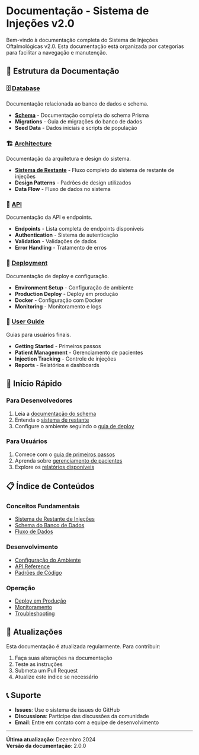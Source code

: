 # Documentação - Sistema de Injeções v2.0

Bem-vindo à documentação completa do Sistema de Injeções Oftalmológicas v2.0. Esta documentação está organizada por categorias para facilitar a navegação e manutenção.

## 📁 Estrutura da Documentação

### 🗄️ [Database](./database/)

Documentação relacionada ao banco de dados e schema.

- **[Schema](./database/schema.md)** - Documentação completa do schema Prisma
- **Migrations** - Guia de migrações do banco de dados
- **Seed Data** - Dados iniciais e scripts de população

### 🏗️ [Architecture](./architecture/)

Documentação da arquitetura e design do sistema.

- **[Sistema de Restante](./architecture/balance-system.md)** - Fluxo completo do sistema de restante de injeções
- **Design Patterns** - Padrões de design utilizados
- **Data Flow** - Fluxo de dados no sistema

### 🔌 [API](./api/)

Documentação da API e endpoints.

- **Endpoints** - Lista completa de endpoints disponíveis
- **Authentication** - Sistema de autenticação
- **Validation** - Validações de dados
- **Error Handling** - Tratamento de erros

### 🚀 [Deployment](./deployment/)

Documentação de deploy e configuração.

- **Environment Setup** - Configuração de ambiente
- **Production Deploy** - Deploy em produção
- **Docker** - Configuração com Docker
- **Monitoring** - Monitoramento e logs

### 👥 [User Guide](./user-guide/)

Guias para usuários finais.

- **Getting Started** - Primeiros passos
- **Patient Management** - Gerenciamento de pacientes
- **Injection Tracking** - Controle de injeções
- **Reports** - Relatórios e dashboards

## 🚀 Início Rápido

### Para Desenvolvedores

1. Leia a [documentação do schema](./database/schema.md)
2. Entenda o [sistema de restante](./architecture/balance-system.md)
3. Configure o ambiente seguindo o [guia de deploy](./deployment/)

### Para Usuários

1. Comece com o [guia de primeiros passos](./user-guide/getting-started.md)
2. Aprenda sobre [gerenciamento de pacientes](./user-guide/patient-management.md)
3. Explore os [relatórios disponíveis](./user-guide/reports.md)

## 📋 Índice de Conteúdos

### Conceitos Fundamentais

- [Sistema de Restante de Injeções](./architecture/balance-system.md)
- [Schema do Banco de Dados](./database/schema.md)
- [Fluxo de Dados](./architecture/data-flow.md)

### Desenvolvimento

- [Configuração do Ambiente](./deployment/environment-setup.md)
- [API Reference](./api/endpoints.md)
- [Padrões de Código](./architecture/design-patterns.md)

### Operação

- [Deploy em Produção](./deployment/production-deploy.md)
- [Monitoramento](./deployment/monitoring.md)
- [Troubleshooting](./deployment/troubleshooting.md)

## 🔄 Atualizações

Esta documentação é atualizada regularmente. Para contribuir:

1. Faça suas alterações na documentação
2. Teste as instruções
3. Submeta um Pull Request
4. Atualize este índice se necessário

## 📞 Suporte

- **Issues**: Use o sistema de issues do GitHub
- **Discussions**: Participe das discussões da comunidade
- **Email**: Entre em contato com a equipe de desenvolvimento

---

**Última atualização**: Dezembro 2024  
**Versão da documentação**: 2.0.0
